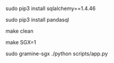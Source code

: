 sudo pip3 install sqlalchemy==1.4.46

sudo pip3 install pandasql

make clean

make SGX=1

sudo gramine-sgx ./python scripts/app.py